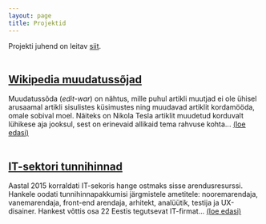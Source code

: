 ```yaml
---
layout: page
title: Projektid
---
```


Projekti juhend on leitav [siit](http://andmeteadus.github.io/2017/projekt_juhend/).
<br><br>

## [Wikipedia muudatussõjad](http://htmlpreview.github.io/?https://github.com/andmeteadus/2017/blob/gh-pages/Wikipedia_muudatussojad.html)
Muudatussõda (<i>edit-war</i>) on nähtus, mille puhul artikli muutjad ei ole ühisel arusaamal artikli sisulistes küsimustes ning muudavad artiklit kordamööda, omale sobival moel. Näiteks on Nikola Tesla artiklit muudetud korduvalt lühikese aja jooksul, sest on erinevaid allikaid tema rahvuse kohta...
[ (loe edasi) ](http://htmlpreview.github.io/?https://github.com/andmeteadus/2017/blob/gh-pages/Wikipedia_muudatussojad.html)
<br><br>

## [IT-sektori tunnihinnad](http://htmlpreview.github.io/?https://github.com/andmeteadus/2017/blob/gh-pages/IT_tunnihinnad.html)
Aastal 2015 korraldati IT-sekoris hange ostmaks sisse arendusresurssi. Hankele oodati tunnihinnapakkumisi järgmistele ametitele: nooremarendaja, vanemarendaja, front-end arendaja, arhitekt, analüütik, testija ja UX-disainer. Hankest võttis osa 22 Eestis tegutsevat IT-firmat...
[ (loe edasi) ](http://htmlpreview.github.io/?https://github.com/andmeteadus/2017/blob/gh-pages/IT_tunnihinnad.html)
<br><br>

<!--
{% for post in site.posts %}
## [ {{ post.title }} ](..{{ post.url }})
  {{ post.content | strip_html | truncatewords:30}}
  [ (loe edasi) ](..{{ post.url }})
  <br><br>
  
{% endfor %}
-->
